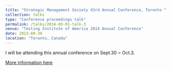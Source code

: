 ```yaml
---
title: "Strategic Management Society 43rd Annual Conference, Toronto "
collection: talks
type: "Conference proceedings talk"
permalink: /talks/2014-03-01-talk-3
venue: "Testing Institute of America 2014 Annual Conference"
date: 2023-09-30
location: "Toronto, Canada"
---
```


I will be attending this annual conference on Sept.30 ~ Oct.3.

[More information here](https://www.strategicmanagement.net/toronto/overview/overview)
